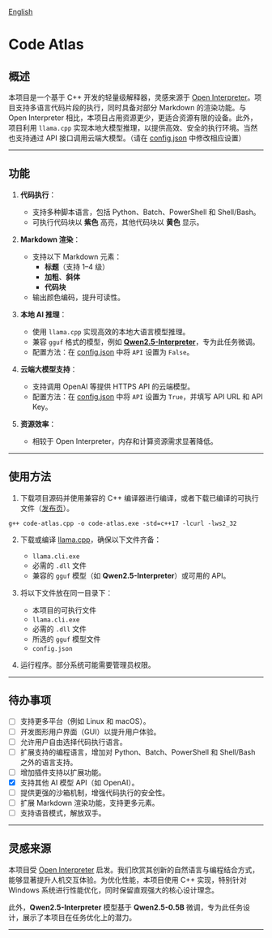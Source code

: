 [English](README.md)

# Code Atlas

## 概述

本项目是一个基于 C++ 开发的轻量级解释器，灵感来源于 [Open Interpreter](https://github.com/OpenInterpreter/open-interpreter)。项目支持多语言代码片段的执行，同时具备对部分 Markdown 的渲染功能。与 Open Interpreter 相比，本项目占用资源更少，更适合资源有限的设备。此外，项目利用 `llama.cpp` 实现本地大模型推理，以提供高效、安全的执行环境。当然也支持通过 API 接口调用云端大模型。（请在 [config.json](https://github.com/ystemsrx/Code-Atlas/blob/main/config.json) 中修改相应设置）

---

## 功能

1. **代码执行**：
   - 支持多种脚本语言，包括 Python、Batch、PowerShell 和 Shell/Bash。
   - 可执行代码块以 **紫色** 高亮，其他代码块以 **黄色** 显示。

2. **Markdown 渲染**：
   - 支持以下 Markdown 元素：
     - **标题**（支持 1–4 级）
     - **加粗**、**斜体**
     - **代码块**
   - 输出颜色编码，提升可读性。

3. **本地 AI 推理**：
   - 使用 `llama.cpp` 实现高效的本地大语言模型推理。
   - 兼容 `gguf` 格式的模型，例如 **[Qwen2.5-Interpreter](https://huggingface.co/ystemsrx/Qwen2.5-Interpreter)**，专为此任务微调。
   - 配置方法：在 [config.json](https://github.com/ystemsrx/Code-Atlas/blob/main/config.json) 中将 `API` 设置为 `False`。

4. **云端大模型支持**：
   - 支持调用 OpenAI 等提供 HTTPS API 的云端模型。
   - 配置方法：在 [config.json](https://github.com/ystemsrx/Code-Atlas/blob/main/config.json) 中将 `API` 设置为 `True`，并填写 API URL 和 API Key。

5. **资源效率**：
   - 相较于 Open Interpreter，内存和计算资源需求显著降低。

---

## 使用方法

1. 下载项目源码并使用兼容的 C++ 编译器进行编译，或者下载已编译的可执行文件（[发布页](https://github.com/ystemsrx/Code-Atlas/releases)）。

```
g++ code-atlas.cpp -o code-atlas.exe -std=c++17 -lcurl -lws2_32
```

2. 下载或编译 [llama.cpp](https://github.com/ggerganov/llama.cpp/releases)，确保以下文件齐备：
   - `llama.cli.exe`
   - 必需的 `.dll` 文件
   - 兼容的 `gguf` 模型（如 **Qwen2.5-Interpreter**）或可用的 API。

3. 将以下文件放在同一目录下：
   - 本项目的可执行文件
   - `llama.cli.exe`
   - 必需的 `.dll` 文件
   - 所选的 `gguf` 模型文件
   - `config.json`

4. 运行程序。部分系统可能需要管理员权限。

---

## 待办事项

- [ ] 支持更多平台（例如 Linux 和 macOS）。
- [ ] 开发图形用户界面（GUI）以提升用户体验。
- [ ] 允许用户自由选择代码执行语言。
- [ ] 扩展支持的编程语言，增加对 Python、Batch、PowerShell 和 Shell/Bash 之外的语言支持。
- [ ] 增加插件支持以扩展功能。
- [x] 支持其他 AI 模型 API（如 OpenAI）。
- [ ] 提供更强的沙箱机制，增强代码执行的安全性。
- [ ] 扩展 Markdown 渲染功能，支持更多元素。
- [ ] 支持语音模式，解放双手。

---

## 灵感来源

本项目受 [Open Interpreter](https://github.com/OpenInterpreter/open-interpreter) 启发。我们欣赏其创新的自然语言与编程结合方式，能够显著提升人机交互体验。为优化性能，本项目使用 C++ 实现，特别针对 Windows 系统进行性能优化，同时保留直观强大的核心设计理念。

此外，**Qwen2.5-Interpreter** 模型基于 **Qwen2.5-0.5B** 微调，专为此任务设计，展示了本项目在任务优化上的潜力。

---
